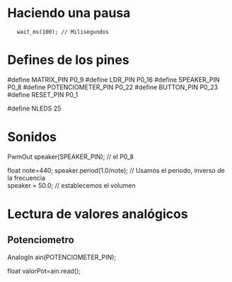 # Haciendo una pausa

       wait_ms(100); // Milisegundos


# Defines de los pines

  #define MATRIX_PIN P0_9
  #define LDR_PIN P0_16
  #define SPEAKER_PIN P0_8
  #define POTENCIOMETER_PIN P0_22
  #define BUTTON_PIN P0_23
  #define RESET_PIN P0_1

  #define NLEDS 25

# Sonidos

  PwmOut speaker(SPEAKER_PIN); // el P0_8

  float note=440;
  speaker.period(1.0/note);  // Usamos el periodo, inverso de la frecuencia          
  speaker = 50.0;  // establecemos el volumen


# Lectura de valores analógicos

## Potenciometro

  AnalogIn   ain(POTENCIOMETER_PIN);

  float valorPot=ain.read();
